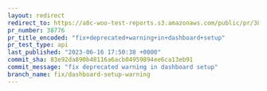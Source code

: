 ```yaml
---
layout: redirect
redirect_to: https://a8c-woo-test-reports.s3.amazonaws.com/public/pr/38776/api/index.html
pr_number: 38776
pr_title_encoded: "fix+deprecated+warning+in+dashboard+setup"
pr_test_type: api
last_published: "2023-06-16 17:50:38 +0000"
commit_sha: 83e92da890b48116a6acb04959894ee6ca13eb91
commit_message: "fix deprecated warning in dashboard setup"
branch_name: fix/dashboard-setup-warning
---
```

